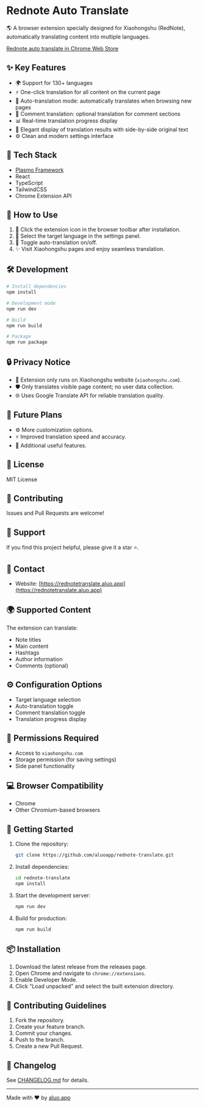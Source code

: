 # Rednote Auto Translate

🌎 A browser extension specially designed for Xiaohongshu (RedNote), automatically translating content into multiple languages.

[Rednote auto translate in Chrome Web Store](https://chromewebstore.google.com/detail/jkngdckncbcofhgfaciefjmlnpldhaef)

## ✨ Key Features

- 🌍 Support for 130+ languages
- ⚡ One-click translation for all content on the current page
- 🤖 Auto-translation mode: automatically translates when browsing new pages
- 💬 Comment translation: optional translation for comment sections
- 📊 Real-time translation progress display
- 🎯 Elegant display of translation results with side-by-side original text
- ⚙️ Clean and modern settings interface

## 🚀 Tech Stack

- [Plasmo Framework](https://docs.plasmo.com)
- React
- TypeScript
- TailwindCSS
- Chrome Extension API

## 📝 How to Use

1. 🔌 Click the extension icon in the browser toolbar after installation.
2. 🎯 Select the target language in the settings panel.
3. 🔄 Toggle auto-translation on/off.
4. ✨ Visit Xiaohongshu pages and enjoy seamless translation.

## 🛠️ Development

```bash
# Install dependencies
npm install

# Development mode
npm run dev

# Build
npm run build

# Package
npm run package
```

## 🔒 Privacy Notice

- 🎯 Extension only runs on Xiaohongshu website (`xiaohongshu.com`).
- 🛡️ Only translates visible page content; no user data collection.
- 🌐 Uses Google Translate API for reliable translation quality.

## 🔮 Future Plans

- ⚙️ More customization options.
- ⚡ Improved translation speed and accuracy.
- 🎁 Additional useful features.

## 📄 License

MIT License

## 🤝 Contributing

Issues and Pull Requests are welcome!

## 🌟 Support

If you find this project helpful, please give it a star ⭐️.

## 📧 Contact

- Website: [https://rednotetranslate.aluo.app](https://rednotetranslate.aluo.app)

## 🌍 Supported Content

The extension can translate:

- Note titles
- Main content
- Hashtags
- Author information
- Comments (optional)

## ⚙️ Configuration Options

- Target language selection
- Auto-translation toggle
- Comment translation toggle
- Translation progress display

## 🔐 Permissions Required

- Access to `xiaohongshu.com`
- Storage permission (for saving settings)
- Side panel functionality

## 💻 Browser Compatibility

- Chrome
- Other Chromium-based browsers

## 🚀 Getting Started

1. Clone the repository:

   ```bash
   git clone https://github.com/aluoapp/rednote-translate.git
   ```

2. Install dependencies:

   ```bash
   cd rednote-translate
   npm install
   ```

3. Start the development server:

   ```bash
   npm run dev
   ```

4. Build for production:

   ```bash
   npm run build
   ```

## 📦 Installation

1. Download the latest release from the releases page.
2. Open Chrome and navigate to `chrome://extensions`.
3. Enable Developer Mode.
4. Click "Load unpacked" and select the built extension directory.

## 🤝 Contributing Guidelines

1. Fork the repository.
2. Create your feature branch.
3. Commit your changes.
4. Push to the branch.
5. Create a new Pull Request.

## 📝 Changelog

See [CHANGELOG.md](CHANGELOG.md) for details.

---

Made with ❤️ by [aluo.app](https://rednotetranslate.aluo.app)
